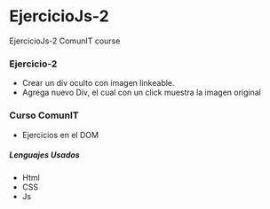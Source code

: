 # EjercicioJs-2
EjercicioJs-2 ComunIT course

### Ejercicio-2
- Crear un div oculto con imagen linkeable.
- Agrega nuevo Div, el cual con un click muestra la imagen original

### Curso ComunIT
- Ejercicios en el DOM 
##### Lenguajes Usados
- Html
- CSS
- Js

